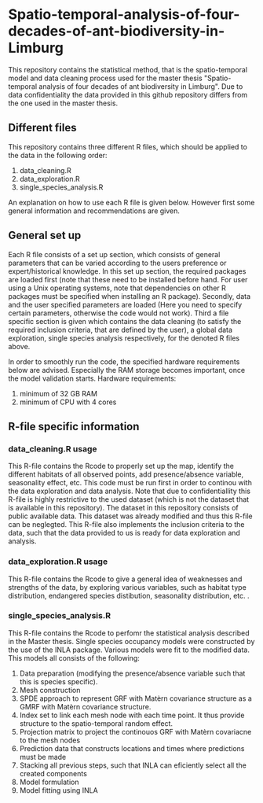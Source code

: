 # Spatio-temporal-analysis-of-four-decades-of-ant-biodiversity-in-Limburg

This repository contains the statistical method, that is the spatio-temporal model and data cleaning process used for the master thesis "Spatio-temporal analysis of four decades of ant biodiversity in Limburg". Due to data confidentiality the data provided in this github repository differs from the one used in the master thesis.

## Different files
This repository contains three different R files, which should be applied to the data in the following order:
1) data_cleaning.R
2) data_exploration.R
3) single_species_analysis.R

An explanation on how to use each R file is given below. However first some general information and recommendations are given.

## General set up
Each R file consists of a set up section, which consists of general parameters that can be varied according to the users preference or expert/historical knowledge. In this set up section, the required packages are loaded first (note that these need to be installed before hand. For user using a Unix operating systems, note that dependencies on other R packages must be specified when installing an R package). Secondly, data and the user specified parameters are loaded (Here you need to specify certain parameters, otherwise the code would not work). Third a file specific section is given which contains the data cleaning (to satisfy the required inclusion criteria, that are defined by the user), a global data exploration, single species analysis respectively, for the denoted R files above. 

In order to smoothly run the code, the specified hardware requirements below are advised. Especially the RAM storage becomes important, once the model validation starts. 
Hardware requirements: 
1) minimum of 32 GB RAM
2) minimum of CPU with 4 cores 

## R-file specific information
### data_cleaning.R usage
This R-file contains the Rcode to properly set up the map, identify the different habitats of all observed points, add presence/absence variable, seasonality effect, etc. This code must be run first in order to continou with the data exploration and data analysis. Note that due to confidentiallity this R-file is highly restrictive to the used dataset (which is not the dataset that is available in this repository). The dataset in this repository consists of public available data. This dataset was already modified and thus this R-file can be neglegted. This R-file also implements the inclusion criteria to the data, such that the data provided to us is ready for data exploration and analysis.

### data_exploration.R usage
This R-file contains the Rcode to give a general idea of weaknesses and strengths of the data, by exploring various variables, such as habitat type distribution, endangered species distibution, seasonality distribution, etc. .

### single_species_analysis.R
This R-file contains the Rcode to perfomr the statistical analysis described in the Master thesis. Single species occupancy models were constructed by the use of the INLA package. Various models were fit to the modified data. This models all consists of the following:
1) Data preparation (modifying the presence/absence variable such that this is species specific).
2) Mesh construction
3) SPDE approach to represent GRF with Matèrn covariance structure as a GMRF with Matèrn covariance structure.
4) Index set to link each mesh node with each time point. It thus provide structure to the spatio-temporal random effect.
5) Projection matrix to project the continouos GRF with Matèrn covariacne to the mesh nodes
6) Prediction data that constructs locations and times where predictions must be made
7) Stacking all previous steps, such that INLA can eficiently select all the created components
8) Model formulation
9) Model fitting using INLA
